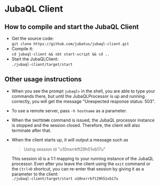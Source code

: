 JubaQL Client
=============

How to compile and start the JubaQL Client
------------------------------------------

* Get the source code:  
  `git clone https://github.com/jubatus/jubaql-client.git`
* Compile it:  
  `cd jubaql-client && sbt start-script && cd ..`
* Start the JubaQLClient:  
  `./jubaql-client/target/start`

Other usage instructions
------------------------

* When you see the prompt `jubaql>` in the shell, you are able to type your commands there, but until the JubaQLProcessor is up and running correctly, you will get the message "Unexpected response status: 503".
* To use a remote server, pass `-h hostname` as a parameter.
* When the `SHUTDOWN` command is issued, the JubaQL processor instance is stopped and the session closed. Therefore, the client will also terminate after that.
* When the client starts up, it will output a message such as

    > Using session id "u10nxrrkft29h51vb17u"

    This session id is a 1:1 mapping to your running instance of the JubaQL processor. Even after you leave the client using the `exit` command or the `Ctrl+D` shortcut, you can re-enter that session by giving it as a parameter to the client:  
    `./jubaql-client/target/start u10nxrrkft29h51vb17u`

